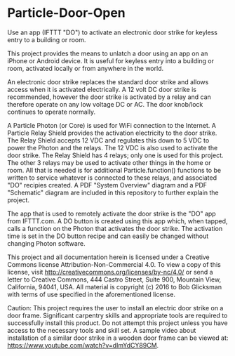 # Particle-Door-Open
Use an app (IFTTT "DO") to activate an electronic door strike for keyless entry to a building or room.

This project provides the means to unlatch a door using an app on an iPhone or Android device.  It is useful for keyless entry into a building or room, activated locally or from anywhere in the world.

An electronic door strike replaces the standard door strike and allows access when it is activated electrically.  A 12 volt DC door strike is recommended, however the door strike is activated by a relay and can therefore operate on any low voltage DC or AC.  The door knob/lock continues to operate normally.

A Particle Photon (or Core) is used for WiFi connection to the Internet.  A Particle Relay Shield provides the activation electricity to the door strike.  The Relay Shield accepts 12 VDC and regulates this down to 5 VDC to power the Photon and the relays.  The 12 VDC is also used to activate the door strike.  The Relay Shield has 4 relays; only one is used for this project.  The other 3 relays may be used to activate other things in the home or room.  All that is needed is for additional Particle.function() functions to be written to service whatever is connected to these relays, and associated "DO" recipies created.  A PDF "System Overview" diagram and a PDF "Schematic" diagram are included in this repository to further explain the project.

The app that is used to remotely activate the door strike is the "DO" app from IFTTT.com.  A DO button is created using this app which, when tapped, calls a function on the Photon that activates the door strike.  The activation time is set in the DO button recipe and can easily be changed without changing Photon software.

This project and all documentation herein is licensed under a Creative Commons license Attribution-Non-Commercial 4.0.  To view a copy of this license, visit http://creativecommons.org/licenses/by-nc/4.0/ or send a letter to Creative Commons, 444 Castro Street, Suite 900, Mountain View, California, 94041, USA.  All material is copyright (c) 2016 to Bob Glicksman with terms of use specified in the aforementioned license.

Caution:  This project requires the user to install an electric door strike on a door frame.  Significant carpentry skills and appropriate tools are required to successfully install this product.  Do not attempt this project unless you have access to the necessary tools and skill set.  A sample video about installation of a similar door strike in a wooden door frame can be viewed at:  https://www.youtube.com/watch?v=dImYdCY89CM. 
